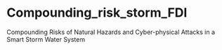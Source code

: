 # Compounding_risk_storm_FDI
 Compounding Risks of Natural Hazards and Cyber-physical Attacks in a Smart Storm Water System
